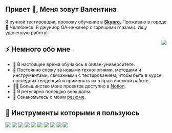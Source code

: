 <h2>Привет 👋, Меня зовут Валентина</a></h2>
<p>Я ручной тестировщик, прохожу обучение в <strong><a href="https://my.sky.pro">Skypro.</a></strong> Проживаю в городе 🌁 Челябинск. Я джуниор QA-инженер с горящими глазами. Ищу удаленную работу! </p>

<img align="right" src="https://www.notion.so/image/https%3A%2F%2Fprod-files-secure.s3.us-west-2.amazonaws.com%2F9ce390c2-877e-47a5-87ea-0344a9231ef7%2F416f70a3-e727-4b39-afe5-097d2273b328%2F%25D0%2591%25D0%25B5%25D0%25B7%25D1%258B%25D0%25BC%25D1%258F%25D0%25BD%25D0%25BD%25D1%258B%25D0%25B9.jpg?table=block&id=299bec3d-d82b-4dc8-9415-05f6d0cf7c12&spaceId=9ce390c2-877e-47a5-87ea-0344a9231ef7&width=300&userId=ed60ae7b-54cb-4026-b8b3-e3764fd8c926&cache=v2" />
<h2>⚡️ Немного обо мне</h2>
<ul>
<li>🔭 В настоящее время обучаюсь в онлан-университете</a>.</li>
<li>🧐 Постоянно слежу за новыми технологиями, методами и инструментами, связанными с тестированием, чтобы быть в курсе последних тенденций и применять их в практической работе.</strong>.</li>
<li>👨‍💻 Большинство моих проектов доступно в  <a href="https://www.notion.so/c07d170295ee4c67859bf4d95fd6ac1b">Notion</a>.</li>
<li>📝 Я регулярно посещаю воркшопы</a>.</li>
<li>📙 Ознакомьтесь с моим <a href="https://chelyabinsk.hh.ru/resume/41d0150fff0c76b0320039ed1f656161556142">резюме</a>.</li>
</ul>

<h2>🚀 Инструменты которыми я пользуюсь</h2>
<p>
<a href="https://jmeter.apache.org/"><img src="https://img.shields.io/badge/Jmeter-red"></a>
  <a href="https://soapui.ru/"><img src="https://img.shields.io/badge/SoapUI-yellow"></a>
  <a href="https://www.pgadmin.org/download/"><img src="https://img.shields.io/badge/PgAdmin4-blue"></a>
  <a href="https://petstore.swagger.io/#/"><img src="https://img.shields.io/badge/Swagger-green"></a> 
  <a href="https://www.notion.so/Portfolio-5845da22ea064a4c98020d4107fe884b"><img src="https://img.shields.io/badge/Notion-black"></a>
 <a href="https://chlist.sitechco.ru/login"><img src="https://img.shields.io/badge/Sitechco-cyan"></a>
  <a href="https://miro.com"><img src="https://img.shields.io/badge/Miro-yellow"></a>
<a href="https://www.postman.com/"><img src="https://img.shields.io/badge/Postman-orange"></a>
<a href="https://www.atlassian.com/software"><img src="https://img.shields.io/badge/Jira-black"></a>
 <a href="https://app.qase.io"><img src="https://img.shields.io/badge/Gase-blue"></a> 
</p>

